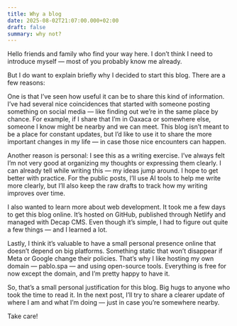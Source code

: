 ```yaml
---
title: Why a blog
date: 2025-08-02T21:07:00.000+02:00
draft: false
summary: why not?
---
```

Hello friends and family who find your way here. I don’t think I need to introduce myself — most of you probably know me already.

But I do want to explain briefly why I decided to start this blog. There are a few reasons:

One is that I’ve seen how useful it can be to share this kind of information. I’ve had several nice coincidences that started with someone posting something on social media — like finding out we’re in the same place by chance. For example, if I share that I’m in Oaxaca or somewhere else, someone I know might be nearby and we can meet. This blog isn’t meant to be a place for constant updates, but I’d like to use it to share the more important changes in my life — in case those nice encounters can happen.

Another reason is personal: I see this as a writing exercise. I’ve always felt I’m not very good at organizing my thoughts or expressing them clearly. I can already tell while writing this — my ideas jump around. I hope to get better with practice. For the public posts, I’ll use AI tools to help me write more clearly, but I’ll also keep the raw drafts to track how my writing improves over time.

I also wanted to learn more about web development. It took me a few days to get this blog online. It’s hosted on GitHub, published through Netlify and managed with Decap CMS. Even though it’s simple, I had to figure out quite a few things — and I learned a lot.

Lastly, I think it’s valuable to have a small personal presence online that doesn’t depend on big platforms. Something static that won’t disappear if Meta or Google change their policies. That’s why I like hosting my own domain — pablo.spa — and using open-source tools. Everything is free for now except the domain, and I’m pretty happy to have it.

So, that’s a small personal justification for this blog. Big hugs to anyone who took the time to read it. In the next post, I’ll try to share a clearer update of where I am and what I’m doing — just in case you’re somewhere nearby.

Take care!
